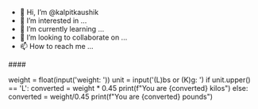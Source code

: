 - 👋 Hi, I’m @kalpitkaushik
- 👀 I’m interested in ...
- 🌱 I’m currently learning ...
- 💞️ I’m looking to collaborate on ...
- 📫 How to reach me ...

<!---
kalpitkaushik/kalpitkaushik is a ✨ special ✨ repository because its `README.md` (this file) appears on your GitHub profile.
You can click the Preview link to take a look at your changes.
--->####
weight = float(input('weight: '))
unit = input('(L)bs or (K)g: ')
if unit.upper() == 'L':
    converted = weight * 0.45
    print(f"You are {converted} kilos")
else:
    converted = weight/0.45
    print(f"You are {converted} pounds")
####




  

